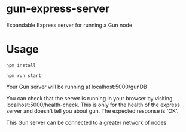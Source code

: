 # gun-express-server
Expandable Express server for running a Gun node

# Usage
```
npm install
```
```
npm run start
```
Your Gun server will be running at localhost:5000/gunDB

You can check that the server is running in your browser by visiting localhost:5000/health-check. This is only for the health of the express server and doesn't tell you about gun. The expected response is 'OK'.

This Gun server can be connected to a greater network of nodes
